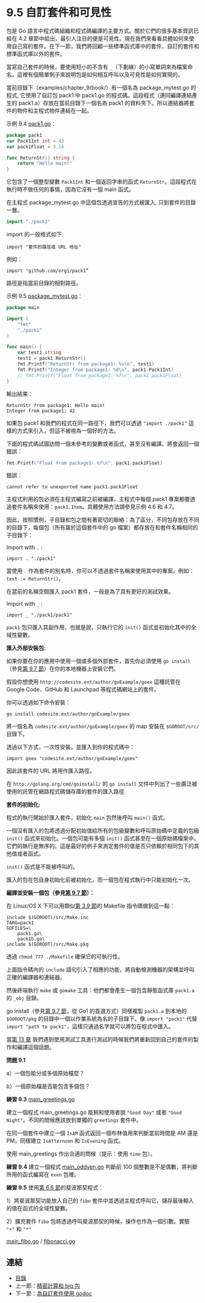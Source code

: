 # 9.5 自訂套件和可見性

包是 Go 語言中程式碼組織和程式碼編譯的主要方式。關於它們的很多基本資訊已經在 4.2 章節中給出，最引人注目的便是可見性。現在我們來看看具體如何來使用自己寫的套件。在下一節，我們將回顧一些標準函式庫中的套件，自訂的套件和標準函式庫以外的套件。

當寫自己套件的時候，要使用短小的不含有 `_`（下劃線）的小寫單詞來為檔案命名。這裡有個簡單例子來說明包是如何相互呼叫以及可見性是如何實現的。

當前目錄下（examples/chapter_9/book/）有一個名為 package_mytest.go 的程式, 它使用了自訂包 pack1 中 pack1.go 的程式碼。這段程式（連同編譯連結產生的 pack1.a）存放在當前目錄下一個名為 pack1 的資料夾下。所以連結器將套件的物件和主程式物件連結在一起。

示例 9.4 [pack1.go](examples/chapter_9/book/pack1/pack1.go)：

```go
package pack1
var Pack1Int int = 42
var pack1Float = 3.14

func ReturnStr() string {
	return "Hello main!"
}
```

它包含了一個整型變數 `Pack1Int` 和一個返回字串的函式 `ReturnStr`。這段程式在執行時不做任何的事情，因為它沒有一個 main 函式。

在主程式 package_mytest.go 中這個包透過宣告的方式被匯入, 只到套件的目錄一層。

```go
import "./pack1"
```

import 的一般格式如下:

	import "套件的路徑或 URL 地址" 

例如：

	import "github.com/org1/pack1”

路徑是指當前目錄的相對路徑。

示例 9.5 [package_mytest.go](examples/chapter_9/book/package_mytest.go)：

```go
package main

import (
	"fmt"
	"./pack1"
)

func main() {
	var test1 string
	test1 = pack1.ReturnStr()
	fmt.Printf("ReturnStr from package1: %s\n", test1)
	fmt.Printf("Integer from package1: %d\n", pack1.Pack1Int)
	// fmt.Printf("Float from package1: %f\n", pack1.pack1Float)
}
```

輸出結果：

	ReturnStr from package1: Hello main!
	Integer from package1: 42

如果包 pack1 和我們的程式在同一路徑下，我們可以透過 `"import ./pack1"` 這樣的方式來引入，但這不被視為一個好的方法。

下面的程式碼試圖訪問一個未參考的變數或者函式，甚至沒有編譯。將會返回一個錯誤：

```go
fmt.Printf("Float from package1: %f\n", pack1.pack1Float)
```

錯誤：
	
	cannot refer to unexported name pack1.pack1Float

主程式利用的包必須在主程式編寫之前被編譯。主程式中每個 pack1 專案都要透過套件名稱來使用：`pack1.Item`。具體使用方法請參見示例 4.6 和 4.7。

因此，按照慣例，子目錄和包之間有著密切的聯絡：為了區分，不同包存放在不同的目錄下，每個包（所有屬於這個套件中的 go 檔案）都存放在和套件名稱相同的子目錄下：

Import with `.` :  
	
	import . "./pack1"

當使用 `.` 作為套件的別名時，你可以不透過套件名稱來使用其中的專案。例如：`test := ReturnStr()`。

在當前的名稱空間匯入 pack1 套件，一般是為了具有更好的測試效果。

Import with `_` : 

	import _ "./pack1/pack1"

`pack1` 包只匯入其副作用，也就是說，只執行它的 `init()` 函式並初始化其中的全域性變數。

**匯入外部安裝包:**

如果你要在你的應用中使用一個或多個外部套件，首先你必須使用 `go install`（參見[第 9.7 節](09.7.md)）在你的本地機器上安裝它們。


假設你想使用 `http://codesite.ext/author/goExample/goex` 這種託管在 Google Code、GitHub 和 Launchpad 等程式碼網站上的套件。

你可以透過如下命令安裝：

	go install codesite.ext/author/goExample/goex

將一個名為 `codesite.ext/author/goExample/goex` 的 map 安裝在 `$GOROOT/src/` 目錄下。

透過以下方式，一次性安裝，並匯入到你的程式碼中：

	import goex "codesite.ext/author/goExample/goex"

因此該套件的 URL 將用作匯入路徑。

在 `http://golang.org/cmd/goinstall/` 的 `go install` 文件中列出了一些廣泛被使用的託管在網路程式碼儲存庫的套件的匯入路徑

**套件的初始化:**

程式的執行開始於匯入套件，初始化 `main` 包然後呼叫 `main()` 函式。

一個沒有匯入的包將透過分配初始值給所有的包級變數和呼叫原始碼中定義的包級 `init()` 函式來初始化。一個包可能有多個 `init()` 函式甚至在一個原始碼檔案中。它們的執行是無序的。這是最好的例子來測定套件的值是否只依賴於相同包下的其他值或者函式。

`init()` 函式是不能被呼叫的。

匯入的包在包自身初始化前被初始化，而一個包在程式執行中只能初始化一次。

**編譯並安裝一個包（參見[第 9.7 節](09.7.md)）：**


在 Linux/OS X 下可以用類似[第 3.9 節](03.9.md)的 Makefile 指令碼做到這一點：


	include $(GOROOT)/src/Make.inc
	TARG=pack1
	GOFILES=\
	 	pack1.go\
	 	pack1b.go\
	include $(GOROOT)/src/Make.pkg

透過 `chmod 777 ./Makefile` 確保它的可執行性。

上面指令碼內的 `include` 語句引入了相應的功能，將自動檢測機器的架構並呼叫正確的編譯器和連結器。

然後終端執行 `make` 或 `gomake` 工具：他們都會產生一個包含靜態函式庫 `pack1.a` 的 `_obj` 目錄。

go install（參見[第 9.7 節](09.7.md)，從 Go1 的首選方式）同樣複製 `pack1.a` 到本地的 `$GOROOT/pkg` 的目錄中一個以作業系統為名的子目錄下。像 `import "pack1"` 代替 `import "path to pack1"`，這樣只通過名字就可以將包在程式中匯入。


當[第 13 章](13.0.md) 我們遇到使用測試工具進行測試的時候我們將重新回到自己的套件的製作和編譯這個話題。


**問題 9.1**

a）一個包能分成多個原始檔麼？

b）一個原始檔是否能包含多個包？

**練習 9.3** [main_greetings.go](exercises/chapter_9/main_greetings.go)

建立一個程式 main_greetings.go 能夠和使用者說 `"Good Day"` 或者 `"Good Night"`。不同的問候應該放到單獨的 `greetings` 套件中。

在同一個套件中建立一個 `IsAM` 函式返回一個布林值用來判斷當前時間是 AM 還是 PM，同樣建立 `IsAfternoon` 和 `IsEvening` 函式。

使用 main_greetings 作出合適的問候（提示：使用 `time` 包）。

**練習 9.4** 建立一個程式 [main_oddven.go](exercises/chapter_9/main_oddeven.go) 判斷前 100 個整數是不是偶數，將判斷所用的函式編寫在 `even` 包裡。

**練習 9.5** 使用[第 6.6 節](06.6.md)的斐波那契程式：


1）將斐波那契功能放入自己的 `fibo` 套件中並透過主程式呼叫它，儲存最後輸入的值在函式的全域性變數。

2）擴充套件 `fibo` 包將透過呼叫斐波那契的時候，操作也作為一個引數。實驗 `"+"` 和 `"*"`

[main_fibo.go](exercises/chapter_9/main_fibo.go) / [fibonacci.go](exercises/chapter_6/fibonacci.go)

## 連結

- [目錄](directory.md)
- 上一節：[精密計算和 big 包](09.4.md)
- 下一節：[為自訂套件使用 godoc](09.6.md)
